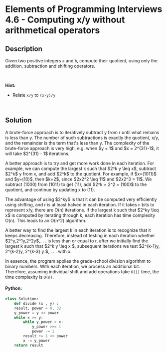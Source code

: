# Elements of Programming Interviews 4.6 - Computing x/y without arithmetical operators


## Description

<p>Given two positive integers <code>a</code> and <code>b</code>, compute their quotient, using only the addition, subtraction and shifting operators.</p>

<p>&nbsp;</p>
<p><strong>Hint:</strong></p>

<ul>
	<li> Relate <code>x/y</code> to <code>(x-y)/y</code> </li>
</ul>

<br/>

## Solution

<p> A brute-force approach is to iteratively subtract y from r until what remains is less than y. The number of such subtractions is exactly the quotient, x/y, and the remainder is the term that's less than y. The complexity of the brute-force approach is very high, e.g. when $y = 1$ and $x = 2^{31}-1$, it will take $2^{31} - 1$ iterations. </p>

<p> A better approach is to try and get more work done in each iteration. For example, we can compute the largest k such that $2^k y \leq x$, subtract $2^k$ y from x, and add $2^k$ to the quotient. For example, if $x=(1011)$ and $y=(10)$, then $k=2$, since $2x2^2 \leq 11$ and $2x2^3 > 11$. We subtract (1000) from (1011) to get (11), add $2^k = 2^2 = (100)$ to the quotient, and continue by updating x to (11). </p>

<p> The advantage of using $2^ky$ is that it can be computed very efficiently using shifting, and r is at least halved in each iteration. If it takes <code>n</code> bits to represent x/y, there are O(n) iterations. If the largest k such that $2^ky \leq x$ is computed by iterating through k, each iteration has time complexity O(n). This leads to an O(n^2) algorithm. </p>

<p> A better way to find the largest k in each iteration is to recognize that it keeps decreasing. Therefore, instead of testing in each iteration whether $2^y,2^1y,2^2y$,. . . is less than or equal to r, after we initially find the largest k such that $2^k y \leq x $, subsequent iterations we test $2^{k-1}y, 2^{k-2}y, 2^{k-3} y $, . . . with x. </p>

In essence, the program applies the grade-school division algorithm to binary numbers. With each iteration, we process an additional bit. Therefore, assuming individual shift and add operations take <code>O(1)</code> time, the time complexity is <code>O(n)</code>.

<!-- tabs:start -->

#### Python:
```python
class Solution:
    def divide (x , y) :
	result, power = 0, 32
	y_power = y << power
 	while x >= y:
		while y_power > x:
			y_power >>= 1
			power -= 1
		result += 1 << power
		x -= y_power
	return result
```

<!-- tabs:end -->

<!-- end -->
